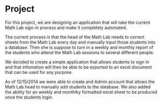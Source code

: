 Project
=======

For this project, we are designing an application that will take the current Math Lab sign-in process and make it completely
automated. 

The current process is that the head of the Math Lab needs to correct sheets from the Math Lab every day and manually
input those students into a database. Then she is suppose to turn in a weekly and monthly report of the students who attend
the Math Lab sessions to several different people.

We decided to create a simple application that allows students to sign in and that infomation will then be able to be exported to
an excel document that can be used for any purpose.

As of 12/15/2014 we were able to create and Admin account that allows the Math Lab head to manually add students to the database.
We also added the ability for an weekly and monthlky formatted excel sheet to be produced once the students login.

